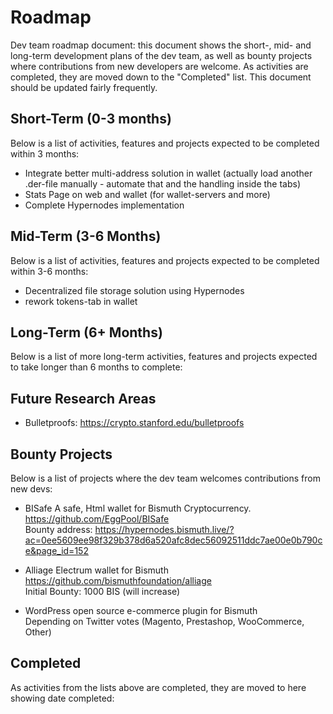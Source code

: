 # Roadmap
Dev team roadmap document: this document shows the short-, mid- and long-term development plans of the dev team, as well as bounty projects where contributions from new developers are welcome. As activities are completed, they are moved down to the "Completed" list. This document should be updated fairly frequently.

## Short-Term (0-3 months)
Below is a list of activities, features and projects expected to be completed within 3 months:  
* Integrate better multi-address solution in wallet (actually load another .der-file manually - automate that and the handling inside the tabs)
* Stats Page on web and wallet (for wallet-servers and more)
* Complete Hypernodes implementation

## Mid-Term (3-6 Months)
Below is a list of activities, features and projects expected to be completed within 3-6 months:  
* Decentralized file storage solution using Hypernodes
* rework tokens-tab in wallet

## Long-Term (6+ Months)
Below is a list of more long-term activities, features and projects expected to take longer than 6 months to complete:  

## Future Research Areas
* Bulletproofs: https://crypto.stanford.edu/bulletproofs

## Bounty Projects
Below is a list of projects where the dev team welcomes contributions from new devs:  

* BISafe
A safe, Html wallet for Bismuth Cryptocurrency.  
https://github.com/EggPool/BISafe  
Bounty address: https://hypernodes.bismuth.live/?ac=0ee5609ee98f329b378d6a520afc8dec56092511ddc7ae00e0b790ce&page_id=152

* Alliage
Electrum wallet for Bismuth  
https://github.com/bismuthfoundation/alliage  
Initial Bounty: 1000 BIS (will increase)

* WordPress open source e-commerce plugin for Bismuth  
Depending on Twitter votes (Magento, Prestashop, WooCommerce, Other)

## Completed
As activities from the lists above are completed, they are moved to here showing date completed:  
